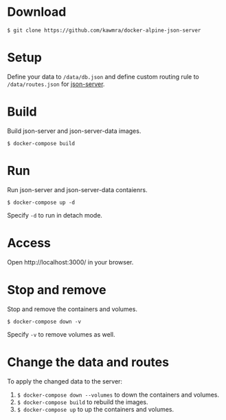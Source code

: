 # Download

```
$ git clone https://github.com/kawmra/docker-alpine-json-server
```

# Setup

Define your data to `/data/db.json` and define custom routing rule to `/data/routes.json` for [json-server](https://github.com/typicode/json-server).

# Build

Build json-server and json-server-data images.

```
$ docker-compose build
```

# Run

Run json-server and json-server-data contaienrs.

```
$ docker-compose up -d
```

Specify `-d` to run in detach mode.

# Access

Open http://localhost:3000/ in your browser.

# Stop and remove

Stop and remove the containers and volumes.

```
$ docker-compose down -v
```

Specify `-v` to remove volumes as well.

# Change the data and routes

To apply the changed data to the server:
1. `$ docker-compose down --volumes` to down the containers and volumes.
2. `$ docker-compose build` to rebuild the images.
3. `$ docker-compose up` to up the containers and volumes.